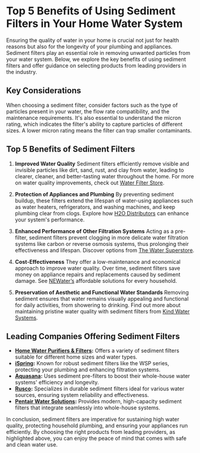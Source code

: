 # Top 5 Benefits of Using Sediment Filters in Your Home Water System

Ensuring the quality of water in your home is crucial not just for health reasons but also for the longevity of your plumbing and appliances. Sediment filters play an essential role in removing unwanted particles from your water system. Below, we explore the key benefits of using sediment filters and offer guidance on selecting products from leading providers in the industry.

## Key Considerations

When choosing a sediment filter, consider factors such as the type of particles present in your water, the flow rate compatibility, and the maintenance requirements. It's also essential to understand the micron rating, which indicates the filter's ability to capture particles of different sizes. A lower micron rating means the filter can trap smaller contaminants.

## Top 5 Benefits of Sediment Filters

1. **Improved Water Quality**
   Sediment filters efficiently remove visible and invisible particles like dirt, sand, rust, and clay from water, leading to clearer, cleaner, and better-tasting water throughout the home. For more on water quality improvements, check out [Water Filter Store](/dir/water_filter_store).

2. **Protection of Appliances and Plumbing**
   By preventing sediment buildup, these filters extend the lifespan of water-using appliances such as water heaters, refrigerators, and washing machines, and keep plumbing clear from clogs. Explore how [H2O Distributors](/dir/h2o_distributors) can enhance your system's performance.

3. **Enhanced Performance of Other Filtration Systems**
   Acting as a pre-filter, sediment filters prevent clogging in more delicate water filtration systems like carbon or reverse osmosis systems, thus prolonging their effectiveness and lifespan. Discover options from [The Water Superstore](/dir/the_water_superstore).

4. **Cost-Effectiveness**
   They offer a low-maintenance and economical approach to improve water quality. Over time, sediment filters save money on appliance repairs and replacements caused by sediment damage. See [NEWater’s](/dir/newater) affordable solutions for every household.

5. **Preservation of Aesthetic and Functional Water Standards**
   Removing sediment ensures that water remains visually appealing and functional for daily activities, from showering to drinking. Find out more about maintaining pristine water quality with sediment filters from [Kind Water Systems](/dir/kind_water_systems).

## Leading Companies Offering Sediment Filters

- **[Home Water Purifiers & Filters](/dir/home_water_purifiers__filters):** Offers a variety of sediment filters suitable for different home sizes and water types.
- **[iSpring](/dir/ispring):** Known for robust sediment filters like the WSP series, protecting your plumbing and enhancing filtration systems.
- **[Aquasana](/dir/aquasana):** Uses sediment pre-filters to boost their whole-house water systems' efficiency and longevity.
- **[Rusco](/dir/rusco):** Specializes in durable sediment filters ideal for various water sources, ensuring system reliability and effectiveness.
- **[Pentair Water Solutions](/dir/pentair_water_solutions):** Provides modern, high-capacity sediment filters that integrate seamlessly into whole-house systems.

In conclusion, sediment filters are imperative for sustaining high water quality, protecting household plumbing, and ensuring your appliances run efficiently. By choosing the right products from leading providers, as highlighted above, you can enjoy the peace of mind that comes with safe and clean water use.